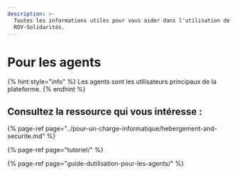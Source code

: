 ```yaml
---
description: >-
  Toutes les informations utiles pour vous aider dans l'utilisation de
  RDV-Solidarités.
---
```


# Pour les agents

{% hint style="info" %}
Les agents sont les utilisateurs principaux de la plateforme.
{% endhint %}

## Consultez la ressource qui vous intéresse : 

{% page-ref page="../pour-un-charge-informatique/hebergement-and-securite.md" %}

{% page-ref page="tutoriel/" %}

{% page-ref page="guide-dutilisation-pour-les-agents/" %}



